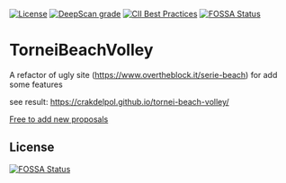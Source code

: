 [![License](https://img.shields.io/npm/l/@angular/cli.svg)](https://github.com/crakdelpol/tornei-beach-volley/blob/master/LICENSE) [![DeepScan grade](https://deepscan.io/api/teams/3289/projects/4845/branches/38536/badge/grade.svg)](https://deepscan.io/dashboard#view=project&tid=3289&pid=4845&bid=38536) [![CII Best Practices](https://bestpractices.coreinfrastructure.org/projects/2690/badge)](https://bestpractices.coreinfrastructure.org/projects/2690)
[![FOSSA Status](https://app.fossa.io/api/projects/git%2Bgithub.com%2Fcrakdelpol%2Ftornei-beach-volley.svg?type=shield)](https://app.fossa.io/projects/git%2Bgithub.com%2Fcrakdelpol%2Ftornei-beach-volley?ref=badge_shield)

# TorneiBeachVolley

A refactor of ugly site (https://www.overtheblock.it/serie-beach) for add some features

see result: https://crakdelpol.github.io/tornei-beach-volley/

[Free to add new proposals](https://github.com/crakdelpol/tornei-beach-volley/issues/new?assignees=&labels=&template=feature_request.md&title=)


## License
[![FOSSA Status](https://app.fossa.io/api/projects/git%2Bgithub.com%2Fcrakdelpol%2Ftornei-beach-volley.svg?type=large)](https://app.fossa.io/projects/git%2Bgithub.com%2Fcrakdelpol%2Ftornei-beach-volley?ref=badge_large)